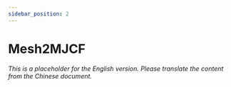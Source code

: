 ```yaml
---
sidebar_position: 2
---
```


# Mesh2MJCF

*This is a placeholder for the English version. Please translate the content from the Chinese document.*
